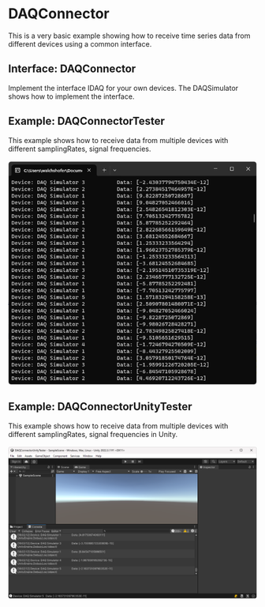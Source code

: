 # DAQConnector
This is a very basic example showing how to receive time series data from different devices using a common interface.

## Interface: DAQConnector
Implement the interface IDAQ for your own devices. The DAQSimulator shows how to implement the interface.

## Example: DAQConnectorTester
This example shows how to receive data from multiple devices with different samplingRates, signal frequencies.<br/><br/>
![alt text](https://raw.githubusercontent.com/MartinWalchshofer/DAQConnector/main/DAQConnectorTester.png "DAQConnectorTester")

## Example: DAQConnectorUnityTester
This example shows how to receive data from multiple devices with different samplingRates, signal frequencies in Unity.<br/><br/>
![alt text](https://raw.githubusercontent.com/MartinWalchshofer/DAQConnector/main/DAQConnectorTesterUnity.png "DAQConnectorTesterUnity")